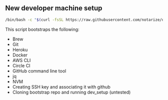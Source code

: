 New developer machine setup
---

```bash
/bin/bash -c "$(curl -fsSL https://raw.githubusercontent.com/notarize/dev-setup/master/setup.sh)"
```
This script bootstraps the following:
* Brew
* Git
* Heroku
* Docker
* AWS CLI
* Circle CI
* GitHub command line tool
* jq
* NVM
* Creating SSH key and associating it with github
* Cloning bootstrap repo and running dev_setup (untested)